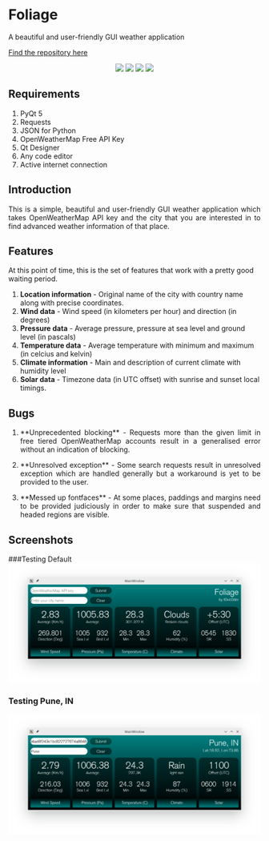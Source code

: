 # Foliage
A beautiful and user-friendly GUI weather application

[Find the repository here](https://github.com/t0xic0der/foliage/)

<p align="center">
    <img src="https://img.shields.io/github/issues/t0xic0der/foliage?style=flat-square&logo=appveyor&color=teal">
    <img src="https://img.shields.io/github/forks/t0xic0der/foliage?style=flat-square&logo=appveyor&color=teal">
    <img src="https://img.shields.io/github/stars/t0xic0der/foliage?style=flat-square&logo=appveyor&color=teal">
    <img src="https://img.shields.io/github/license/t0xic0der/foliage?style=flat-square&logo=appveyor&color=teal">
</p>

## Requirements
1. PyQt 5
2. Requests
3. JSON for Python
4. OpenWeatherMap Free API Key
5. Qt Designer
6. Any code editor
7. Active internet connection

## Introduction
<p align="justify">This is a simple, beautiful and user-friendly GUI weather application which takes OpenWeatherMap API key and the city that you are interested in to find advanced weather information of that place.</p>

## Features
At this point of time, this is the set of features that work with a pretty good waiting period.

1. **Location information** - Original name of the city with country name along with precise coordinates.
2. **Wind data** - Wind speed (in kilometers per hour) and direction (in degrees)
3. **Pressure data** - Average pressure, pressure at sea level and ground level (in pascals)
4. **Temperature data** - Average temperature with minimum and maximum (in celcius and kelvin)
5. **Climate information** - Main and description of current climate with humidity level
6. **Solar data** - Timezone data (in UTC offset) with sunrise and sunset local timings.

## Bugs
1. <p align="justify">**Unprecedented blocking** - Requests more than the given limit in free tiered OpenWeatherMap accounts result in a generalised error without an indication of blocking.</p>
2. <p align="justify">**Unresolved exception** - Some search requests result in unresolved exception which are handled generally but a workaround is yet to be provided to the user.</p>
3. <p align="justify">**Messed up fontfaces** - At some places, paddings and margins need to be provided judiciously in order to make sure that suspended and headed regions are visible.</p>

## Screenshots

###Testing Default
![Default Screen](pics/apps/folqt/sdefault.png)

### Testing Pune, IN
![Breakpoint Screen](pics/apps/folqt/punecity.png)
